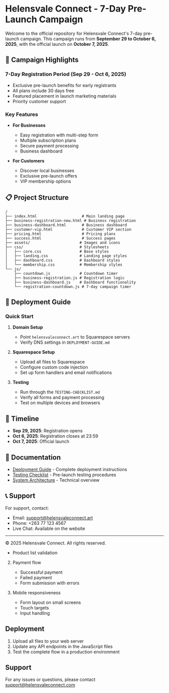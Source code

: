 # Helensvale Connect - 7-Day Pre-Launch Campaign

Welcome to the official repository for Helensvale Connect's 7-day pre-launch campaign. This campaign runs from **September 29 to October 6, 2025**, with the official launch on **October 7, 2025**.

## 🚀 Campaign Highlights

### 7-Day Registration Period (Sep 29 - Oct 6, 2025)
- Exclusive pre-launch benefits for early registrants
- All plans include 30 days free
- Featured placement in launch marketing materials
- Priority customer support

### Key Features
- **For Businesses**
  - Easy registration with multi-step form
  - Multiple subscription plans
  - Secure payment processing
  - Business dashboard

- **For Customers**
  - Discover local businesses
  - Exclusive pre-launch offers
  - VIP membership options

## 📋 Project Structure

```
/
├── index.html                    # Main landing page
├── business-registration-new.html # Business registration
├── business-dashboard.html       # Business dashboard
├── customer-vip.html             # Customer VIP section
├── pricing.html                  # Pricing plans
├── success.html                  # Success pages
├── assets/                      # Images and icons
├── css/                         # Stylesheets
│   ├── core.css                 # Base styles
│   ├── landing.css              # Landing page styles
│   ├── dashboard.css            # Dashboard styles
│   └── membership.css           # Membership styles
└── js/
    ├── countdown.js             # Countdown timer
    ├── business-registration.js # Registration logic
    ├── business-dashboard.js    # Dashboard functionality
    └── registration-countdown.js # 7-day campaign timer
```

## 🚀 Deployment Guide

### Quick Start
1. **Domain Setup**
   - Point `helensvaleconnect.art` to Squarespace servers
   - Verify DNS settings in `DEPLOYMENT-GUIDE.md`

2. **Squarespace Setup**
   - Upload all files to Squarespace
   - Configure custom code injection
   - Set up form handlers and email notifications

3. **Testing**
   - Run through the `TESTING-CHECKLIST.md`
   - Verify all forms and payment processing
   - Test on multiple devices and browsers

## 📅 Timeline

- **Sep 29, 2025**: Registration opens
- **Oct 6, 2025**: Registration closes at 23:59
- **Oct 7, 2025**: Official launch

## 📝 Documentation

- [Deployment Guide](DEPLOYMENT-GUIDE.md) - Complete deployment instructions
- [Testing Checklist](TESTING-CHECKLIST.md) - Pre-launch testing procedures
- [System Architecture](SYSTEM_REFACTOR_REPORT.md) - Technical overview

## 📞 Support

For support, contact:
- Email: support@helensvaleconnect.art
- Phone: +263 77 123 4567
- Live Chat: Available on the website

---

© 2025 Helensvale Connect. All rights reserved.
   - Product list validation

2. Payment flow
   - Successful payment
   - Failed payment
   - Form submission with errors

3. Mobile responsiveness
   - Form layout on small screens
   - Touch targets
   - Input handling

## Deployment

1. Upload all files to your web server
2. Update any API endpoints in the JavaScript files
3. Test the complete flow in a production environment

## Support

For any issues or questions, please contact support@helensvaleconnect.com
